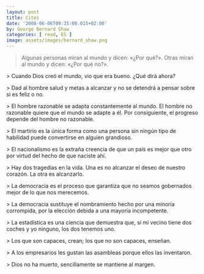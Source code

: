 ```yaml
---
layout: post
title: Cites
date: '2008-06-06T09:35:00.015+02:00'
by: George Bernard Shaw
categories: [ read, ES ]
image: assets/images/bernard_shaw.png
---
```


> Algunas personas miran al mundo y dicen: «¿Por qué?». Otras miran al mundo y dicen: «¿Por qué no?».
<p/>
> Cuando Dios creó el mundo, vio que era bueno. ¿Qué dirá ahora?
<p/>
> Dad al hombre salud y metas a alcanzar y no se detendrá a pensar sobre si es feliz o no.
<p/>
> El hombre razonable se adapta constantemente al mundo. El hombre no razonable quiere que el mundo se adapte a él. Por consiguiente, el progreso depende del hombre no razonable.
<p/>
> El martirio es la única forma como una persona sin ningún tipo de habilidad puede convertirse en alguien grandioso.
<p/>
> El nacionalismo es la extraña creencia de que un país es mejor que otro por virtud del hecho de que naciste ahí.
<p/>
> Hay dos tragedias en la vida. Una es no alcanzar el deseo de nuestro corazón. La otra es alcanzarlo.
<p/>
> La democracia es el proceso que garantiza que no seamos gobernados mejor de lo que nos merecemos.
<p/>
> La democracia sustituye el nombramiento hecho por una minoría corrompida, por la elección debida a una mayoría incompetente.
<p/>
> La estadística es una ciencia que demuestra que, si mi vecino tiene dos coches y yo ninguno, los dos tenemos uno.
<p/>
> Los que son capaces, crean; los que no son capaces, enseñan.
<p/>
> A los empresarios les gustan las asambleas porque ellos las inventaron.
<p/>
> Dios no ha muerto, sencillamente se mantiene al margen.
